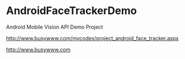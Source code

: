 # AndroidFaceTrackerDemo
Android Mobile Vision API Demo Project

http://www.busywww.com/mycodes/project_android_face_tracker.aspx

http://www.busywww.com
